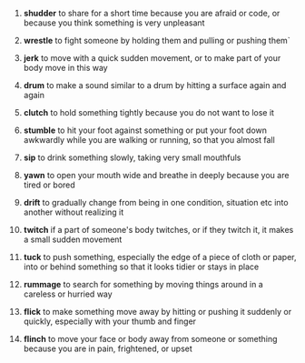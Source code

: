 1. **shudder** to share for a short time because you are afraid or code, or because you think something is very unpleasant

1. **wrestle** to fight someone by holding them and pulling or pushing them`

1. **jerk** to move with a quick sudden movement, or to make part of your body move in this way

1. **drum** to make a sound similar to a drum by hitting a surface again and again

1. **clutch** to hold something tightly because you do not want to lose it

1. **stumble** to hit your foot against something or put your foot down awkwardly while you are walking or running, so that you almost fall

1. **sip** to drink something slowly, taking very small mouthfuls

1. **yawn** to open your mouth wide and breathe in deeply because you are tired or bored

1. **drift** to gradually change from being in one condition, situation etc into another without realizing it

1. **twitch** if a part of someone's body twitches, or if they twitch it, it makes a small sudden movement

1. **tuck** to push something, especially the edge of a piece of cloth or paper, into or behind something so that it looks tidier or stays in place

1. **rummage** to search for something by moving things around in a careless or hurried way

1. **flick** to make something move away by hitting or pushing it suddenly or quickly, especially with your thumb and finger

1. **flinch** to move your face or body away from someone or something because you are in pain, frightened, or upset
